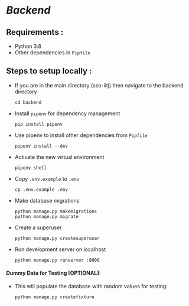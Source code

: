 # *Backend*

## Requirements :
- Python 3.8
- Other dependencies in `Pipfile`

## Steps to setup locally :
- If you are in the main directory (sso-iitj) then navigate to the backend directory
    ```
    cd backend
    ```
- Install `pipenv` for dependency management
    ```
    pip install pipenv
    ```
- Use pipenv to install other dependencies from `Pipfile`
    ```
    pipenv install --dev
    ```
- Activate the new virtual environment
    ```
    pipenv shell
    ```
- Copy `.env.example` to `.env`
    ```
    cp .env.example .env
    ```
- Make database migrations
    ```
    python manage.py makemigrations
    python manage.py migrate
    ```
- Create a superuser
    ```
    python manage.py createsuperuser
    ```
- Run development server on localhost
    ```
    python manage.py runserver :8000
    ```
#### Dummy Data for Testing [OPTIONAL]:

- This will populate the database with random values for testing:
    ```
    python manage.py createfixture
    ```
